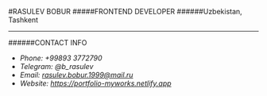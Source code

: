 #RASULEV BOBUR
#####FRONTEND DEVELOPER
######Uzbekistan, Tashkent

---
######CONTACT INFO

- *Phone: +99893 3772790*
- *Telegram: @b_rasulev*
- *Email: rasulev.bobur.1999@mail.ru*
- *Website: https://portfolio-myworks.netlify.app*
